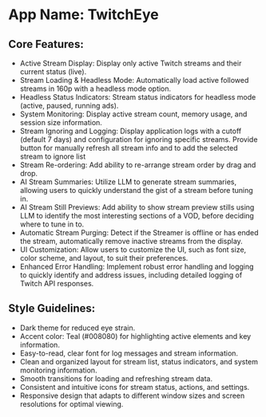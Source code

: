 # **App Name**: TwitchEye

## Core Features:

- Active Stream Display: Display only active Twitch streams and their current status (live).
- Stream Loading & Headless Mode: Automatically load active followed streams in 160p with a headless mode option.
- Headless Status Indicators: Stream status indicators for headless mode (active, paused, running ads).
- System Monitoring: Display active stream count, memory usage, and session size information.
- Stream Ignoring and Logging: Display application logs with a cutoff (default 7 days) and configuration for ignoring specific streams. Provide button for manually refresh all stream info and to add the selected stream to ignore list
- Stream Re-ordering: Add ability to re-arrange stream order by drag and drop.
- AI Stream Summaries: Utilize LLM to generate stream summaries, allowing users to quickly understand the gist of a stream before tuning in.
- AI Stream Still Previews: Add ability to show stream preview stills using LLM to identify the most interesting sections of a VOD, before deciding where to tune in to.
- Automatic Stream Purging: Detect if the Streamer is offline or has ended the stream, automatically remove inactive streams from the display.
- UI Customization: Allow users to customize the UI, such as font size, color scheme, and layout, to suit their preferences.
- Enhanced Error Handling: Implement robust error handling and logging to quickly identify and address issues, including detailed logging of Twitch API responses.

## Style Guidelines:

- Dark theme for reduced eye strain.
- Accent color: Teal (#008080) for highlighting active elements and key information.
- Easy-to-read, clear font for log messages and stream information.
- Clean and organized layout for stream list, status indicators, and system monitoring information.
- Smooth transitions for loading and refreshing stream data.
- Consistent and intuitive icons for stream status, actions, and settings.
- Responsive design that adapts to different window sizes and screen resolutions for optimal viewing.